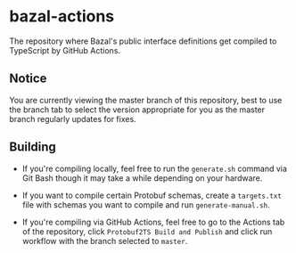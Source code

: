 # bazal-actions
The repository where Bazal's public interface definitions get compiled to TypeScript by GitHub Actions.

## **Notice**
You are currently viewing the master branch of this repository, best to use the branch tab to select the version appropriate for you as the master branch regularly updates for fixes.

## **Building**
- If you're compiling locally, feel free to run the `generate.sh` command via Git Bash though it may take a while depending on your hardware.

- If you want to compile certain Protobuf schemas, create a `targets.txt` file with schemas you want to compile and run `generate-manual.sh`.

- If you're compiling via GitHub Actions, feel free to go to the Actions tab of the repository, click `Protobuf2TS Build and Publish` and click run workflow with the branch selected to `master`.